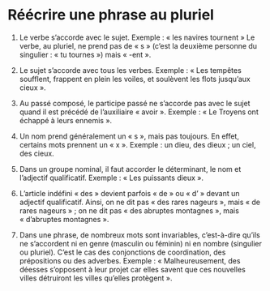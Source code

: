 # Réécrire une phrase au pluriel

1. Le verbe s’accorde avec le sujet.
Exemple : « les navires tournent »
Le verbe, au pluriel, ne prend pas de « s » (c’est la deuxième personne du singulier : « tu tournes ») mais « -ent ».

2. Le sujet s’accorde avec tous les verbes.
Exemple : « Les tempêtes soufflent, frappent en plein les voiles, et soulèvent les flots jusqu’aux cieux ».

3. Au passé composé, le participe passé ne s’accorde pas avec le sujet quand il est précédé de l’auxiliaire « avoir ».
Exemple : « Le Troyens ont échappé à leurs ennemis ».

4. Un nom prend généralement un « s », mais pas toujours. En effet, certains mots prennent un « x ».
Exemple : un dieu, des dieux ; un ciel, des cieux.

5. Dans un groupe nominal, il faut accorder le déterminant, le nom et l’adjectif qualificatif.
Exemple : « Les puissants dieux ».

6. L’article indéfini « des » devient parfois « de » ou « d’ » devant un adjectif qualificatif.
Ainsi, on ne dit pas « des rares nageurs », mais « de rares nageurs » ; on ne dit pas « des abruptes montagnes », mais « d’abruptes montagnes ».

7. Dans une phrase, de nombreux mots sont invariables, c’est-à-dire qu’ils ne s’accordent ni en genre (masculin ou féminin) ni en nombre (singulier ou pluriel). C’est le cas des conjonctions de coordination, des prépositions ou des adverbes.
Exemple : « Malheureusement, des déesses s’opposent à leur projet car elles savent que ces nouvelles villes détruiront les villes qu’elles protègent ».